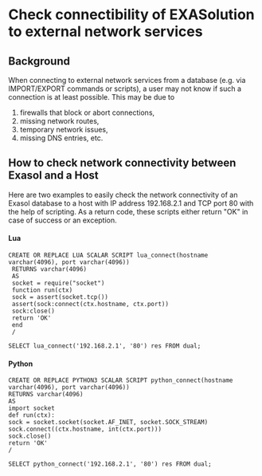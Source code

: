 # Check connectibility of EXASolution to external network services 
## Background

When connecting to external network services from a database (e.g. via IMPORT/EXPORT commands or scripts), a user may not know if such a connection is at least possible. This may be due to

1. firewalls that block or abort connections,
2. missing network routes,
3. temporary network issues,
4. missing DNS entries, etc.

## How to check network connectivity between Exasol and a Host

Here are two examples to easily check the network connectivity of an Exasol database to a host with IP address 192.168.2.1 and TCP port 80 with the help of scripting. As a return code, these scripts either return "OK" in case of success or an exception.

#### Lua


```"code-sql"
CREATE OR REPLACE LUA SCALAR SCRIPT lua_connect(hostname varchar(4096), port varchar(4096)) 
 RETURNS varchar(4096) 
 AS 
 socket = require("socket") 
 function run(ctx)     
 sock = assert(socket.tcp())     
 assert(sock:connect(ctx.hostname, ctx.port))     
 sock:close()     
 return 'OK' 
 end 
 /  
 
SELECT lua_connect('192.168.2.1', '80') res FROM dual; 
```
#### Python


```"code-sql"
CREATE OR REPLACE PYTHON3 SCALAR SCRIPT python_connect(hostname varchar(4096), port varchar(4096)) 
RETURNS varchar(4096) 
AS 
import socket  
def run(ctx):     
sock = socket.socket(socket.AF_INET, socket.SOCK_STREAM)     
sock.connect((ctx.hostname, int(ctx.port)))     
sock.close()     
return 'OK' 
/  

SELECT python_connect('192.168.2.1', '80') res FROM dual;
```
